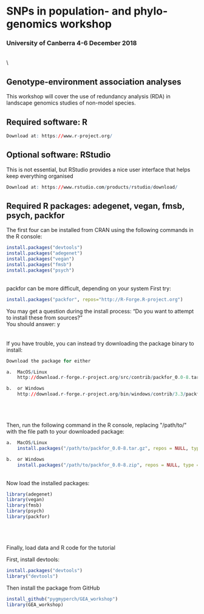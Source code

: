 # SNPs in population- and phylo-genomics workshop
### University of Canberra 4-6 December 2018
\
\


## Genotype-environment association analyses
This workshop will cover the use of redundancy analysis (RDA) in landscape genomics studies of non-model species. 


## Required software: R

```r
Download at: https://www.r-project.org/
```

## Optional software: RStudio
This is not essential, but RStudio provides a nice user interface that helps keep everything organised

```r
Download at: https://www.rstudio.com/products/rstudio/download/
```

## Required R packages: adegenet, vegan, fmsb, psych, packfor
The first four can be installed from CRAN using the following commands in the R console:

```r
install.packages("devtools")
install.packages("adegenet")
install.packages("vegan")
install.packages("fmsb")
install.packages("psych")

```
\
packfor can be more difficult, depending on your system
First try:

```r
install.packages("packfor", repos="http://R-Forge.R-project.org")

```
You may get a question during the install process:
“Do you want to attempt to install these from sources?”
\
You should answer: y
\
\
\
If you have trouble, you can instead try downloading the package binary to install:

```r
Download the package for either

a.	MacOS/Linux
	http://download.r-forge.r-project.org/src/contrib/packfor_0.0-8.tar.gz

b.	or Windows
	http://download.r-forge.r-project.org/bin/windows/contrib/3.3/packfor_0.0-8.zip


```
\
\
\
Then, run the following command in the R console, replacing "/path/to/" with the file path to your downloaded package:

```r
a.	MacOS/Linux
	install.packages("/path/to/packfor_0.0-8.tar.gz", repos = NULL, type = "source")

b.	or Windows
	install.packages("/path/to/packfor_0.0-8.zip", repos = NULL, type = "source")


```
\
Now load the installed packages:
```r
library(adegenet)
library(vegan)
library(fmsb)
library(psych)
library(packfor)

```
\
\
\
Finally, load data and R code for the tutorial

First, install devtools:

```r
install.packages("devtools")
library("devtools")
```

Then install the package from GitHub

```r
install_github("pygmyperch/GEA_workshop")
library(GEA_workshop)
```














